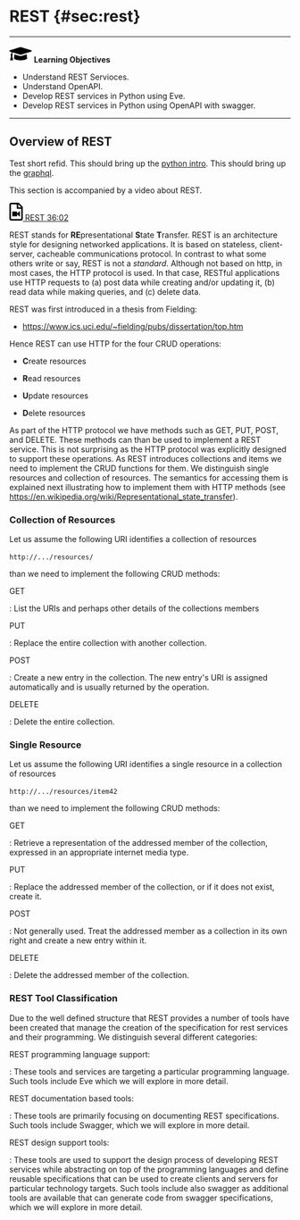 # REST {#sec:rest}


---

![](images/learning.png) **Learning Objectives**

* Understand REST Servioces.
* Understand OpenAPI.
* Develop REST services in Python using Eve.
* Develop REST services in Python using OpenAPI with swagger.

---


## Overview of REST

Test short refid.
This should bring up the [python intro](#s-python-intro).
This should bring up the [graphql](#s-graphql).

This section is accompanied by a video about REST.

[![Video](images/video.png) REST 36:02](https://youtu.be/xjFuA6q5N_U)

REST stands for **RE**presentational **S**tate **T**ransfer. REST is an
architecture style for designing networked applications. It is based on
stateless, client-server, cacheable communications protocol. In contrast
to what some others write or say, REST is not a *standard*. Although not
based on http, in most cases, the HTTP protocol is used. In that case,
RESTful applications use HTTP requests to (a) post data while creating
and/or updating it, (b) read data while making queries, and (c) delete
data.

REST was first introduced in a thesis from Fielding:

* <https://www.ics.uci.edu/~fielding/pubs/dissertation/top.htm>

Hence REST can use HTTP for the four CRUD operations:

-   **C**reate resources

-   **R**ead resources

-   **U**pdate resources

-   **D**elete resources

As part of the HTTP protocol we have methods such as GET, PUT, POST, and
DELETE. These methods can than be used to implement a REST service. This
is not surprising as the HTTP protocol was explicitly designed to
support these operations. As REST introduces collections and items we
need to implement the CRUD functions for them. We distinguish single
resources and collection of resources. The semantics for accessing them
is explained next illustrating how to implement them with HTTP methods
(see <https://en.wikipedia.org/wiki/Representational_state_transfer>).

### Collection of Resources

Let us assume the following URI identifies a collection of resources

`http://.../resources/`

than we need to implement the following CRUD methods:

GET

:   List the URIs and perhaps other details of the collections members

PUT

:   Replace the entire collection with another collection.

POST

:   Create a new entry in the collection. The new entry's URI is
    assigned automatically and is usually returned by the operation.

DELETE

:   Delete the entire collection.

### Single Resource

Let us assume the following URI identifies a single resource in a
collection of resources

`http://.../resources/item42`

than we need to implement the following CRUD methods:

GET

:   Retrieve a representation of the addressed member of the collection,
    expressed in an appropriate internet media type.

PUT

:   Replace the addressed member of the collection, or if it does not
    exist, create it.

POST

:   Not generally used. Treat the addressed member as a collection in
    its own right and create a new entry within it.

DELETE

:   Delete the addressed member of the collection.

### REST Tool Classification

Due to the well defined structure that REST provides a number of tools
have been created that manage the creation of the specification for rest
services and their programming. We distinguish several different
categories:

REST programming language support:

:   These tools and services are targeting a particular programming
    language. Such tools include Eve which we will explore in more
    detail.

REST documentation based tools:

:   These tools are primarily focusing on documenting REST
    specifications. Such tools include Swagger, which we will explore in
    more detail.

REST design support tools:

:   These tools are used to support the design process of developing
    REST services while abstracting on top of the programming languages
    and define reusable specifications that can be used to create
    clients and servers for particular technology targets. Such tools
    include also swagger as additional tools are available that can
    generate code from swagger specifications, which we will explore in
    more detail.





